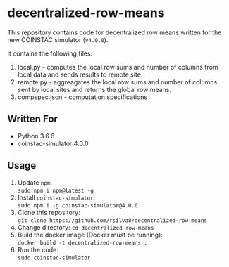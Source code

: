 # decentralized-row-means
This repository contains code for decentralized row means written for the new COINSTAC simulator (`v4.0.0`).

It contains the following files:
1. local.py - computes the local row sums and number of columns from local data and sends results to remote site.
2. remote.py - aggreagates the local row sums and number of columns sent by local sites and returns the global row means.
3. compspec.json - computation specifications

## Written For
- Python 3.6.6
- coinstac-simulator 4.0.0

## Usage
1. Update `npm`:\
`sudo npm i npm@latest -g`
2. Install `coinstac-simulator`:\
`sudo npm i -g coinstac-simulator@4.0.0`
3. Clone this repository:\
`git clone https://github.com/rsilva8/decentralized-row-means`
4. Change directory:
`cd decentralized-row-means`
5. Build the docker image (Docker must be running):\
`docker build -t decentralized-row-means .`
7. Run the code:\
`sudo coinstac-simulator`
